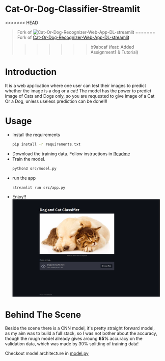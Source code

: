 # Cat-Or-Dog-Classifier-Streamlit

<<<<<<< HEAD
> Fork of ![Cat-Or-Dog-Recognizer-Web-App-DL-streamlit](https://github.com/surdebmalya/Cat-Or-Dog-Recognizer-Web-App-DL-streamlit/tree/master)
=======
> Fork of [Cat-Or-Dog-Recognizer-Web-App-DL-streamlit](https://github.com/surdebmalya/Cat-Or-Dog-Recognizer-Web-App-DL-streamlit/tree/master)
>>>>>>> b9abcaf (feat: Added Assignment1 & Tutorial)

# Introduction

It is a web application where one user can test their images to predict whether
the image is a dog or a cat! The model has the power to predict image of Cats
and Dogs only, so you are requested to give image of a Cat Or a Dog, unless
useless prediction can be done!!!

# Usage

- Install the requirements
  ```sh
  pip install -r requirements.txt
  ```
- Download the training data. Follow instructions in [Readme](./input/Readme.md)
- Train the model.
  ```sh
  python3 src/model.py
  ```
- run the app
  ```sh
  streamlit run src/app.py
  ```
- Enjoy!!
  ![Demo](./static/demo.png)

# Behind The Scene

Beside the scene there is a CNN model, it's pretty straight forward model, as my aim was to build a full stack, so I was not bother about the accuracy, though the rough model already gives aroung **65%** accuracy on the validation data, which was made by 30% splitting of training data!

Checkout model architecture in [model.py](./src/model.py)
